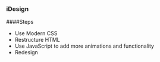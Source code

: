 ### iDesign
####Steps
- Use Modern CSS
- Restructure HTML
- Use JavaScript to add more animations and functionality
- Redesign 
